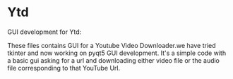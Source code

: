 # Ytd
GUI development for Ytd: 

These files contains GUI for a Youtube Video Downloader.we have tried tkinter and now working on pyqt5 GUI development.
It's a simple code with a basic gui asking for a url and downloading either video file or the audio file corresponding to that YouTube Url.
